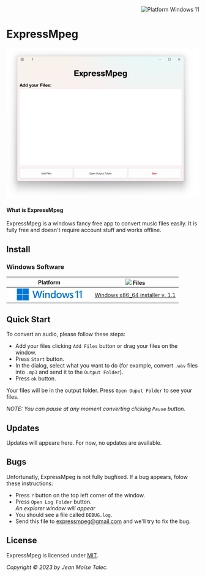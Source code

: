 <p align="right">
  <a style="text-decoration:none">
    <img src="https://img.shields.io/badge/Platform-Windows%2011-blue?logo=windows%2011&logoColor=40c7ff" alt="Platform Windows 11"/>
  </a>
</p>

# ExpressMpeg
![Cover](./main-window.png)
#### What is ExpressMpeg
ExpressMpeg is a windows fancy free app to convert music files easily. 
It is fully free and doesn't require account stuff and works offline.

## Install

### Windows Software
|Platform  | <img width=16 src="https://www.svgrepo.com/download/138917/download.svg"> Files                                          |
|--------  | ------                                         |
| <img src="./windows-11.png" height=32 align="justify"> | [Windows x86_64 installer v. 1.1](https://www.vizysound.com/ExpressMpeg/installers/expressmpeg_x86_64_v_(1.1).exe)|

## Quick Start
To convert an audio, please follow these steps:
-  Add your files clicking `Add Files` button or drag your files on the window.
- Press `Start` button.
- In the dialog, select what you want to do (for example, convert `.wav` files into `.mp3` and send it to the `Output Folder`).
- Press `ok` button.

Your files will be in the output folder.
Press `Open Ouput Folder` to see your files.

*NOTE: You can pause at any moment converting clicking `Pause` button.*

## Updates

Updates will appeare here.
For now, no updates are available.

## Bugs
Unfortunatly, ExpressMpeg is not fully bugfixed. If a bug appears, folow these instructions:

- Press `?` button on the top left corner of the window.
- Press `Open Log Folder` button.<br>
*An explorer window will appear*
- You should see a file called `DEBUG.log`.
- Send this file to [expressmpeg@gmail.com](mailto:expressmpeg.com) and we'll try to fix the bug.


## License
ExpressMpeg is licensed under [MIT](./LICENSE).

*Copyright © 2023 by Jean Moïse Talec.*
